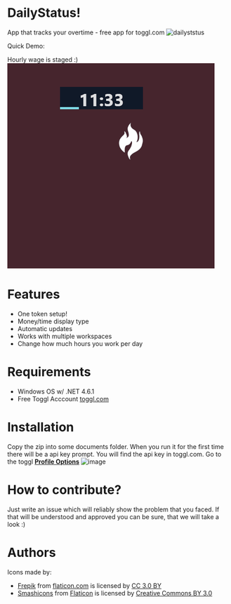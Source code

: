 # DailyStatus!
App that tracks your overtime - free app for toggl.com
![dailyststus](https://user-images.githubusercontent.com/9840635/70417914-8e048700-1a62-11ea-9a57-0e20db161b7f.png)

Quick Demo:

Hourly wage is staged :)  
![](daily-status-demo.gif)

# Features 

- One token setup!
- Money/time display type
- Automatic updates
- Works with multiple workspaces
- Change how much hours you work per day
  
# Requirements 

- Windows OS w/ .NET 4.6.1
- Free Toggl Acccount [toggl.com](https://toggl.com/) 

# Installation
Copy the zip into some documents folder.
When you run it for the first time there will be a api key prompt. 
You will find the api key in toggl.com. Go to the toggl [**Profile Options**](https://toggl.com/app/profile) 
![image](https://user-images.githubusercontent.com/9840635/67794074-575b4a00-fa7c-11e9-8032-0c10ded38288.png)


# How to contribute?
Just write an issue which will reliably show the problem that you faced. If that will be understood and approved you can be sure, that we will take a look :)


# Authors
Icons made by:
- [Frepik](http://www.freepik.com) from [flaticon.com](https://www.flaticon.com) is licensed by [CC 3.0 BY](http://creativecommons.org/licenses/by/3.0/)
- [Smashicons](https://www.flaticon.com/authors/smashicons) from [Flaticon](https://www.flaticon.com/) is licensed by [Creative Commons BY 3.0](http://creativecommons.org/licenses/by/3.0/)  

